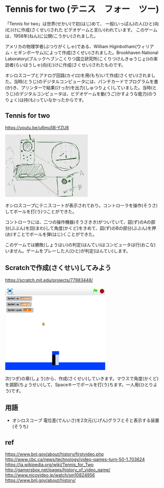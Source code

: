 # Tennis for two (テニス　フォー　ツー)

「Tennis for two」は世界(せかい)で初(はじ)めて、
一般(いっぱん)の人(ひと)向(む)けに作成(さくせい)された
ビデオゲームと言(い)われています。
このゲームは、1958年(ねん)に公開(こうかい)されました。

アメリカの物理学者(ぶつりがくしゃ)である、William Higinbotham(ウィリアム・ヒギンボーサム)によって作成(さくせい)されました。Brookhaven National Laboratory(ブルックヘブンこくりつ国立研究所(こくりつけんきゅうじょ))の来訪者(らいほうしゃ)向(む)けに作成(さくせい)されたものです。

オシロスコープとアナログ回路(カイロ)を用(もち)いて作成(さくせい)されました。当時(とうじ)のデジタルコンピュータには、パンチカードでプログラムを書(か)き、プリンターで結果(けっか)を出力(しゅつりょく)していました。当時(とうじ)のデジタルコンピュータは、ビデオゲームを動(うご)かすような能力(のうりょく)は持(も)っていなかったからです。



## Tennis for two
https://youtu.be/u6mu5B-YZU8

![](tennis_for_two_001a.png)

オシロスコープにテニスコートが表示されており。コントローラを操作(そうさ)してボールを打(う)つことができた。

コントローラには、二つの操作機器(そうさきき)がついていて、図(ず)のAの部分(ぶぶん)を回(まわ)して角度(かくど)をきめて、図(ず)のBの部分(ぶぶん)を押(お)すことでボールを弾(はじ)くことができた。

このゲームでは勝敗(しょうはい)の判定(はんてい)はコンピュータは行(おこな)いません。ゲームをプレーした人(ひと)が判定(はんてい)します。


## Scratchで作成(さくせい)してみよう
https://scratch.mit.edu/projects/77983448/

![](scratch_tennis_for_two_02a.png)

次(つぎ)の章(しょう)から、作成(さくせい)していきます。マウスで角度(かくど)を調節(ちょうせい)して、Spaceキーでボールを打(う)ちます。一人用(ひとりよう)です。


## 用語
* オシロスコープ
電位差(でんいさ)を2次元(じげん)グラフとそと表示する装置(そうち)

## ref
https://www.bnl.gov/about/history/firstvideo.php
http://www.cbc.ca/news/technology/video-games-turn-50-1.703624
https://ja.wikipedia.org/wiki/Tennis_for_Two
http://gamersbox.net/pages/history_of_video_game/
http://www.nicovideo.jp/watch/sm10824956
https://www.bnl.gov/about/history/

